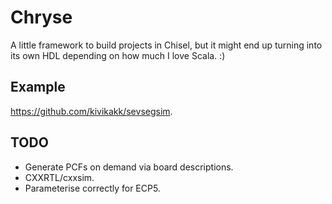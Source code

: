# Chryse

A little framework to build projects in Chisel, but it might end up turning into
its own HDL depending on how much I love Scala. :)

## Example

<https://github.com/kivikakk/sevsegsim>.

## TODO

* Generate PCFs on demand via board descriptions.
* CXXRTL/cxxsim.
* Parameterise correctly for ECP5.
